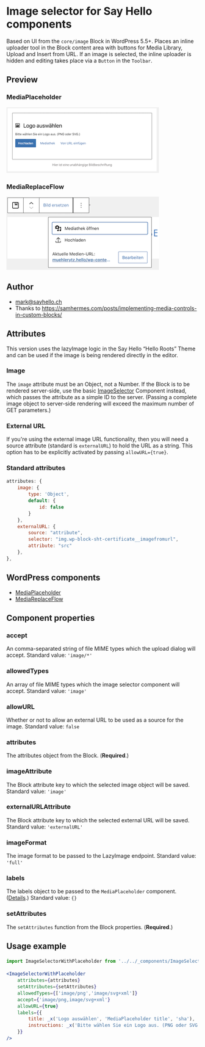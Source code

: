 # Image selector for Say Hello components

Based on UI from the `core/image` Block in WordPress 5.5+. Places an inline 
uploader tool in the Block content area with buttons for Media Library, Upload 
and Insert from URL. If an image is selected, the inline uploader is hidden and 
editing takes place via a `Button` in the `Toolbar`.

## Preview

### MediaPlaceholder

![MediaPlaceholder](./MediaPlaceholder.png)

### MediaReplaceFlow

![MediaReplaceFlow](./MediaReplaceFlow.png)

## Author

* mark@sayhello.ch
* Thanks to https://samhermes.com/posts/implementing-media-controls-in-custom-blocks/

## Attributes

This version uses the lazyImage logic in the Say Hello “Hello Roots” Theme 
and can be used if the image is being rendered directly in the editor.

### Image

The `image` attribute must be an Object, not a Number. If the Block is to be rendered 
server-side, use the basic [ImageSelector](https://github.com/SayHelloGmbH/Gutenberg/tree/master/components/imageselector) 
Component instead, which passes the attribute as a simple ID to the server. (Passing a 
complete image object to server-side rendering will exceed the maximum number of 
GET parameters.)

### External URL

If you're using the external image URL functionality, then you will need a 
source attribute (standard is `externalURL`) to hold the URL as a string. This 
option has to be explicitly activated by passing `allowURL={true}`.

### Standard attributes

```jsx
attributes: {
	image: {
		type: 'Object',
		default: {
			id: false
		}
	},
	externalURL: {
		source: "attribute",
		selector: "img.wp-block-sht-certificate__imagefromurl",
		attribute: "src"
	},
},
```

## WordPress components

* [MediaPlaceholder](https://github.com/WordPress/gutenberg/blob/master/packages/block-editor/src/components/media-placeholder/README.md)
* [MediaReplaceFlow](https://github.com/WordPress/gutenberg/tree/master/packages/block-editor/src/components/media-replace-flow/README.md)

## Component properties

### accept
An comma-separated string of file MIME types which the upload dialog 
will accept. Standard value: `'image/*'`

### allowedTypes
An array of file MIME types which the image selector component will 
accept. Standard value: `'image'`

### allowURL
Whether or not to allow an external URL to be used as a source for the image. 
Standard value: `false`

### attributes
The attributes object from the Block. (**Required**.)

### imageAttribute
The Block attribute key to which the selected image object will be saved. 
Standard value: `'image'`

### externalURLAttribute
The Block attribute key to which the selected external URL will be saved. 
Standard value: `'externalURL'`

### imageFormat
The image format to be passed to the LazyImage endpoint.
Standard value: `'full'`

### labels
The labels object to be passed to the `MediaPlaceholder` component. ([Details](https://github.com/WordPress/gutenberg/tree/master/packages/block-editor/src/components/media-placeholder#labels).)
Standard value: `{}`

### setAttributes
The `setAttributes` function from the Block properties. (**Required**.)

## Usage example
```jsx
import ImageSelectorWithPlaceholder from '../../_components/ImageSelectorWithPlaceholder.jsx';

<ImageSelectorWithPlaceholder
	attributes={attributes}
	setAttributes={setAttributes}
	allowedTypes={['image/png','image/svg+xml']}
	accept={'image/png,image/svg+xml'}
	allowURL={true}
	labels={{
		title: _x('Logo auswählen', 'MediaPlaceholder title', 'sha'),
		instructions: _x('Bitte wählen Sie ein Logo aus. (PNG oder SVG.)', 'MediaPlaceholder instructions', 'sha')
	}}
/>
```
